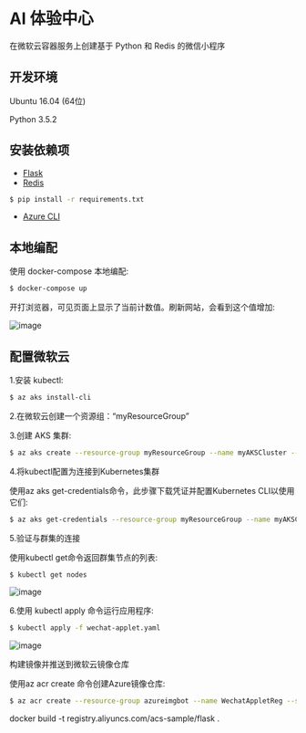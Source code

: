 # AI 体验中心

在微软云容器服务上创建基于 Python 和 Redis 的微信小程序

## 开发环境
Ubuntu 16.04 (64位)

Python 3.5.2

## 安装依赖项

- [Flask](http://flask.pocoo.org/)
- [Redis](https://github.com/rgl/redis/downloads)

```bash
$ pip install -r requirements.txt
```

- [Azure CLI](https://docs.microsoft.com/en-us/cli/azure/install-azure-cli-apt?view=azure-cli-latest)

## 本地编配

使用 docker-compose 本地编配:

```bash
$ docker-compose up
```

开打浏览器，可见页面上显示了当前计数值。刷新网站，会看到这个值增加:

![image](https://github.com/foamliu/Wechat-Applet/raw/master/images/docker-compose.png)


## 配置微软云

1.安装 kubectl:

```bash
$ az aks install-cli
```

2.在微软云创建一个资源组：“myResourceGroup”

3.创建 AKS 集群:

```bash
$ az aks create --resource-group myResourceGroup --name myAKSCluster --node-count 2 --generate-ssh-keys
```

4.将kubectl配置为连接到Kubernetes集群

使用az aks get-credentials命令，此步骤下载凭证并配置Kubernetes CLI以使用它们:

```bash
$ az aks get-credentials --resource-group myResourceGroup --name myAKSCluster
```

5.验证与群集的连接

使用kubectl get命令返回群集节点的列表:

```bash
$ kubectl get nodes
```

![image](https://github.com/foamliu/Wechat-Applet/raw/master/images/azure.png)

6.使用 kubectl apply 命令运行应用程序:

```bash
$ kubectl apply -f wechat-applet.yaml
```

![image](https://github.com/foamliu/Wechat-Applet/raw/master/images/kubectl_apply.png)


构建镜像并推送到微软云镜像仓库

使用az acr create 命令创建Azure镜像仓库:

```bash
$ az acr create --resource-group azureimgbot --name WechatAppletReg --sku Basic
```


docker build -t registry.aliyuncs.com/acs-sample/flask .